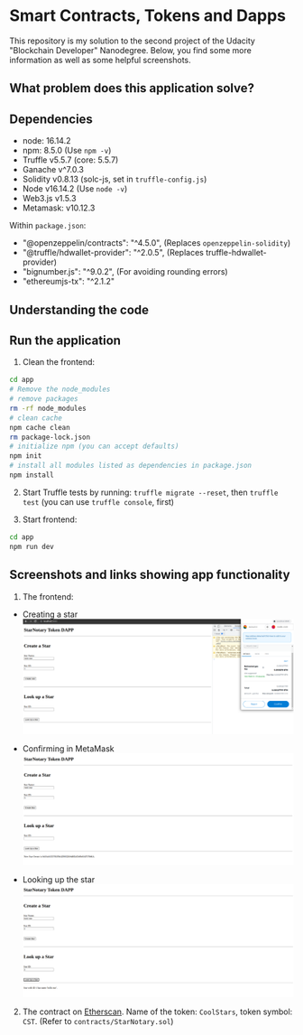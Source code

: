 # Smart Contracts, Tokens and Dapps 

This repository is my solution to the second project of the Udacity "Blockchain Developer" Nanodegree. Below, you find some more information as well as some helpful screenshots.

## What problem does this application solve?



## Dependencies

- node: 16.14.2 
- npm: 8.5.0 (Use `npm -v`)
- Truffle v5.5.7 (core: 5.5.7)
- Ganache v^7.0.3
- Solidity v0.8.13 (solc-js, set in `truffle-config.js`)
- Node v16.14.2 (Use `node -v`)
- Web3.js v1.5.3
- Metamask: v10.12.3

Within `package.json`:
- "@openzeppelin/contracts": "^4.5.0", (Replaces `openzeppelin-solidity`)
- "@truffle/hdwallet-provider": "^2.0.5", (Replaces truffle-hdwallet-provider)
- "bignumber.js": "^9.0.2",    (For avoiding rounding errors)
- "ethereumjs-tx": "^2.1.2"

## Understanding the code



## Run the application

1. Clean the frontend: 
```bash
cd app
# Remove the node_modules  
# remove packages
rm -rf node_modules
# clean cache
npm cache clean
rm package-lock.json
# initialize npm (you can accept defaults)
npm init
# install all modules listed as dependencies in package.json
npm install
```

2. Start Truffle tests by running: `truffle migrate --reset`, then  `truffle test` (you can use `truffle console`, first)

3. Start frontend:
```bash
cd app
npm run dev
```

## Screenshots and links showing app functionality

1. The frontend: 
- Creating a star
    ![Picture of the frontend when creating a star](pic/frontendCreate.png)

- Confirming in MetaMask
    ![Picture of the frontend including the MetaMask transaction confirmation](pic/frontendConfirm.png)

- Looking up the star
    ![Picture of the frontend when looking up a star](pic/frontendLookup.png)

2. The contract on [Etherscan](https://rinkeby.etherscan.io/address/0x1c617a8b8d88970ede710395ace9d8421f75e434). Name of the token: `CoolStars`, token symbol: `CST`. (Refer to `contracts/StarNotary.sol`)


